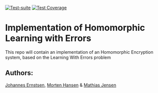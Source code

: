 [![Test-suite](https://github.com/Ernstsen/LWE-Implementation/actions/workflows/test.yml/badge.svg)](https://github.com/Ernstsen/LWE-Implementation/actions/workflows/test.yml)
[![Test Coverage](https://codecov.io/gh/Ernstsen/LWE-Implementation/branch/master/graph/badge.svg?token=SAN7FLZN1L)](https://codecov.io/gh/Ernstsen/LWE-Implementation)
# Implementation of Homomorphic Learning with Errors

This repo will contain an implementation of an Homomorphic Encryption system, based on the Learning With Errors problem

## Authors:
[Johannes Ernstsen](https://github.com/Ernstsen), [Morten Hansen](https://github.com/MortenErfurt) & [Mathias Jensen](https://github.com/m-atlantis)
